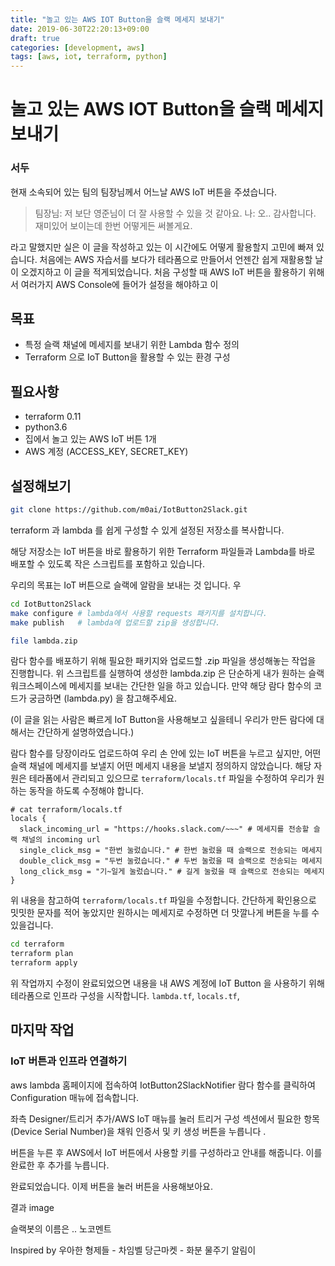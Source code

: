 ```yaml
---
title: "놀고 있는 AWS IOT Button을 슬랙 메세지 보내기"
date: 2019-06-30T22:20:13+09:00
draft: true
categories: [development, aws]
tags: [aws, iot, terraform, python]
---
```


# 놀고 있는 AWS IOT Button을 슬랙 메세지 보내기

### 서두

현재 소속되어 있는 팀의 팀장님께서 어느날 AWS IoT 버튼을 주셨습니다.

> 팀장님: 저 보단 영준님이 더 잘 사용할 수 있을 것 같아요.
> 나: 오.. 감사합니다. 재미있어 보이는데 한번 어떻게든 써볼게요.

라고 말했지만 실은 이 글을 작성하고 있는 이 시간에도 어떻게 활용할지 고민에 빠져 있습니다.
처음에는 AWS 자습서를 보다가 테라폼으로 만들어서 언젠간 쉽게 재활용할 날이 오겠지하고 이 글을 적게되었습니다.
처음 구성할 때 AWS IoT 버튼을 활용하기 위해서 여러가지 AWS Console에 들어가 설정을 해야하고 이


## 목표

- 특정 슬랙 채널에 메세지를 보내기 위한 Lambda 함수 정의
- Terraform 으로 IoT Button을 활용할 수 있는 환경 구성

## 필요사항
- terraform 0.11
- python3.6
- 집에서 놀고 있는 AWS IoT 버튼 1개
- AWS 계정 (ACCESS_KEY, SECRET_KEY)


## 설정해보기

```sh
git clone https://github.com/m0ai/IotButton2Slack.git
```
 terraform 과 lambda 를 쉽게 구성할 수 있게 설정된 저장소를 복사합니다.

해당 저장소는 IoT 버튼을 바로 활용하기 위한 Terraform 파일들과 Lambda를 바로 배포할 수 있도록 작은 스크립트를 포함하고 있습니다.

 우리의 목표는 IoT 버튼으로 슬랙에 알람을 보내는 것 입니다. 우
```sh
cd IotButton2Slack
make configure # lambda에서 사용할 requests 패키지를 설치합니다.
make publish   # lambda에 업로드할 zip을 생성합니다.

file lambda.zip
```
람다 함수를 배포하기 위해 필요한 패키지와 업로드할 .zip 파일을 생성해놓는 작업을 진행합니다. 위 스크립트를 실행하여 생성한 lambda.zip 은 단순하게 내가 원하는 슬랙 워크스페이스에 메세지를 보내는 간단한 일을 하고 있습니다. 만약 해당 람다 함수의 코드가 궁금하면 (lambda.py) 을 참고해주세요.

(이 글을 읽는 사람은 빠르게 IoT Button을 사용해보고 싶을테니 우리가 만든 람다에 대해서는 간단하게 설명하였습니다.)

람다 함수를 당장이라도 업로드하여 우리 손 안에 있는 IoT 버튼을 누르고 싶지만, 어떤 슬랙 채널에 메세지를 보낼지 어떤 메세지 내용을 보낼지 정의하지 않았습니다. 해당 자원은 테라폼에서 관리되고 있으므로 `terraform/locals.tf` 파일을 수정하여 우리가 원하는 동작을 하도록 수정해야 합니다.

```hcl
# cat terraform/locals.tf
locals {
  slack_incoming_url = "https://hooks.slack.com/~~~" # 메세지를 전송할 슬랙 채널의 incoming url
  single_click_msg = "한번 눌렀습니다." # 한번 눌렀을 때 슬랙으로 전송되는 메세지
  double_click_msg = "두번 눌렀습니다." # 두번 눌렀을 때 슬랙으로 전송되는 메세지
  long_click_msg = "기~일게 눌렀습니다." # 길게 눌렀을 때 슬랙으로 전송되는 메세지
}
```

위 내용을 참고하여 `terraform/locals.tf` 파일을 수정합니다. 간단하게 확인용으로 밋밋한 문자를 적어 놓았지만 원하시는 메세지로 수정하면 더 맛깔나게 버튼을 누를 수 있을겁니다.

```sh
cd terraform
terraform plan
terraform apply
```

위 작업까지 수정이 완료되었으면 내용을 내 AWS 계정에 IoT Button 을 사용하기 위해 테라폼으로 인프라 구성을 시작합니다. `lambda.tf`, `locals.tf`,


## 마지막 작업
### IoT 버튼과 인프라 연결하기
aws lambda 홈페이지에 접속하여 IotButton2SlackNotifier 람다 함수를 클릭하여 Configuration 매뉴에 접속합니다.

좌측 Designer/트리거 추가/AWS IoT 매뉴를 눌러 트리거 구성 섹션에서 필요한 항목(Device Serial Number)을 채워 인증서 및 키 생성 버튼을 누릅니다 .

버튼을 누른 후 AWS에서 IoT 버튼에서 사용할 키를 구성하라고 안내를 해줍니다. 이를 완료한 후 추가를 누릅니다.

완료되었습니다. 이제 버튼을 눌러 버튼을 사용해보아요.

결과
image

슬랙봇의 이름은 .. 노코멘트

Inspired by
우아한 형제들 - 차임벨
당근마켓 - 화분 물주기 알림이